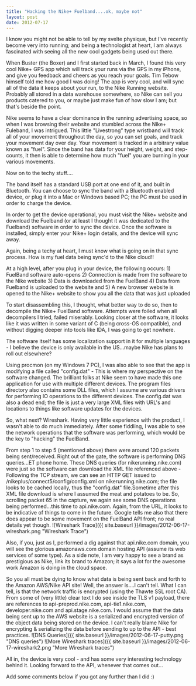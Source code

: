 ```yaml
---
title: "Hacking the Nike+ Fuelband....ok, maybe not"
layout: post
date: 2012-07-17
---
```


I know you might not be able to tell by my svelte physique, but I've recently become very into running; and being a technologist at heart, I am always fascinated with seeing all the new cool gadgets being used out there.
<!--more-->
When Buster (the Boxer) and I first started back in March, I found this very cool Nike+ GPS app which will track your runs via the GPS in my iPhone, and give you feedback and cheers as you reach your goals. Tim Tebow himself told me how good I was doing! The app is very cool, and will sync all of the data it keeps about your run, to the Nike Running website. Probably all stored in a data warehouse somewhere, so Nike can sell you products catered to you, or maybe just make fun of how slow I am; but that's beside the point.

Nike seems to have a clear dominance in the running advertising space, so when I was browsing their website and stumbled across the Nike+ Fuleband, I was intrigued. This little "Livestrong" type wristband will track all of your movement throughout the day, so you can set goals, and track your movement day over day. Your movement is tracked in a arbitrary value known as "fuel". Since the band has data for your height, weight, and step-counts, it then is able to determine how much "fuel" you are burning in your various movements.

Now on to the techy stuff....

The band itself has a standard USB port at one end of it, and built in Bluetooth. You can choose to sync the band with a Bluetooth enabled device, or plug it into a Mac or Windows based PC; the PC must be used in order to charge the device.

In order to get the device operational, you must visit the Nike+ website and download the Fuelband (or at least I thought it was dedicated to the Fuelband) software in order to sync the device. Once the software is installed, simply enter your Nike+ login details, and the device will sync away.

Again, being a techy at heart, I must know what is going on in that sync process. How is my fuel data being sync'd to the Nike cloud!!

At a high level, after you plug in your device, the following occurs: 1) FuelBand software auto-opens 2) Connection is made from the software to the Nike website 3) Data is downloaded from the FuelBand 4) Data from Fuelband is uploaded to the website and 5) A new browser website is opened to the Nike+ website to show you all the data that was just uploaded

To start disassembling this, I thought, what better way to do so, then to decompile the Nike+ FuelBand software. Attempts were foiled when all decompilers I tried, failed miserably. Looking closer at the software, it looks like it was written in some variant of C (being cross-OS compatible), and without digging deeper into tools like IDA, I was going to get nowhere.

The software itself has some localization support in it for multiple languages - I believe the device is only available in the US...maybe Nike has plans to roll out elsewhere?

Using procmon (on my Windows 7 PC), I was also able to see that the app is modifying a file called "config.dat" - This is where my perspective on the software changed. The brilliant folks at Nike seem to have made this one application for use with multiple different devices. The program files directory also contains some DLL files, which I assume are various drivers for performing IO operations to the different devices. The config.dat was also a dead end; the file is just a very large XML files with URL's and locations to things like software updates for the devices.

So, what next? Wireshark. Having very little experience with the product, I wasn't able to do much immediately. After some fiddling, I was able to see the network operations that the software was performing, which would be the key to "hacking" the FuelBand.

From step 1 to step 5 (mentioned above) there were around 120 packets being sent/received. Right out of the gate, the software is performing DNS queries...ET phone home. These DNS queries (for nikerunning.nike.com) were just so the software can download the XML file referenced above - Following the TCP stream, we can see an HTTP GET issued to /nikeplus/connect5/config/config.xml on nikerunning.nike.com; the file looks to be cached locally, thus the "config.dat" file.Sometime after this XML file download is where I assumed the meat and potatoes to be. So, scrolling packet 65 in the capture, we again see some DNS operations being performed...this time to api.nike.com. Again, from the URL, it looks to be indicative of things to come in the future. Google tells me also that there does appear to be some movement on the FuelBand API front; no real details yet though. 
![Wireshark Trace]({{ site.baseurl }}/images/2012-06-17-wireshark.png "Wireshark Trace")

Also, if you, just as I, performed a dig against that api.nike.com domain, you will see the glorious amazonaws.com domain hosting API (assume its web services of some type). As a side note, I am very happy to see a brand as prestigious as Nike, link its brand to Amazon; it says a lot for the awesome work Amazon is doing in the cloud space.

So you all must be dying to know what data is being sent back and forth to the Amazon AWS/Nike API site! Well, the answer is....I can't tell. What I can tell, is that the network traffic is encrypted (using the Thawte SSL root CA). From some of (very little) clear text I do see inside the TLS v1 payload, there are references to api-preprod.nike.com, api-tie1.nike.com, developer.nike.com and api.stage.nike.com. I would assume that the data being sent up to the AWS website is a serialized and encrypted version of the object data being stored on the device. I can't really blame Nike for encrypting & serializing the data before sending to up to the API - best practices.
![DNS Queries]({{ site.baseurl }}/images/2012-06-17-putty.png "DNS queries")
![More Wireshark traces]({{ site.baseurl }}/images/2012-06-17-wireshark2.png "More Wireshark traces")

All in, the device is very cool - and has some very interesting technology behind it. Looking forward to the API, whenever that comes out...

Add some comments below if you got any further than I did :)
